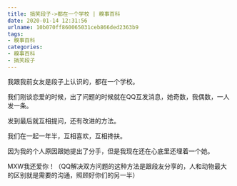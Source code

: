 ```yaml
---
title: 搞笑段子->都在一个学校 | 糗事百科
date: 2020-01-14 12:31:56
urlname: 10b070ff860065031ceb866ded2363b9
tags: 
- 糗事百科
categories:
- 糗事百科
- 搞笑段子
---
```

我跟我前女友是段子上认识的，都在一个学校。

我们刚谈恋爱的时候，出了问题的时候就在QQ互发消息，她奇数，我偶数，一人发一条。

发到最后就互相提问，还有改进的方法。

我们在一起一年半，互相喜欢，互相搀扶。

因为我的个人原因跟她提出了分手，但是我现在还在心底里还埋着一个她。

MXW我还爱你！（QQ解决双方问题的这种方法是跟段友分享的，人和动物最大的区别就是需要的沟通，照顾好你们的另一半）


